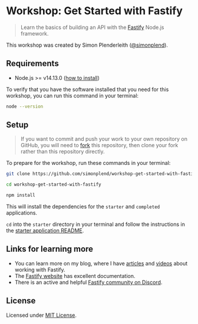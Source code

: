 # Workshop: Get Started with Fastify

> Learn the basics of building an API with the [Fastify](https://www.fastify.io/) Node.js framework.

This workshop was created by Simon Plenderleith ([@simonplend](https://twitter.com/simonplend)).

## Requirements

- Node.js >= v14.13.0 ([how to install](https://nodejs.dev/learn/how-to-install-nodejs))

To verify that you have the software installed that you need for this workshop,
you can run this command in your terminal:

```bash
node --version
```

## Setup

> If you want to commit and push your work to your own repository on GitHub,
> you will need to [fork](https://docs.github.com/en/free-pro-team@latest/github/getting-started-with-github/fork-a-repo)
> this repository, then clone your fork rather than this repository directly.

To prepare for the workshop, run these commands in your terminal:

```bash
git clone https://github.com/simonplend/workshop-get-started-with-fastify.git

cd workshop-get-started-with-fastify

npm install
```

This will install the dependencies for the `starter` and `completed` applications.

`cd` into the `starter` directory in your terminal and follow the instructions
in the [starter application README](./starter/README.md).

## Links for learning more

- You can learn more on my blog, where I have [articles](https://simonplend.com/category/fastify/)
and [videos](https://simonplend.com/category/videos/) about working with Fastify.
- The [Fastify website](https://www.fastify.io/) has excellent documentation.
- There is an active and helpful [Fastify community on Discord](https://discord.gg/fastify).

## License

Licensed under [MIT License](./LICENSE.md).
